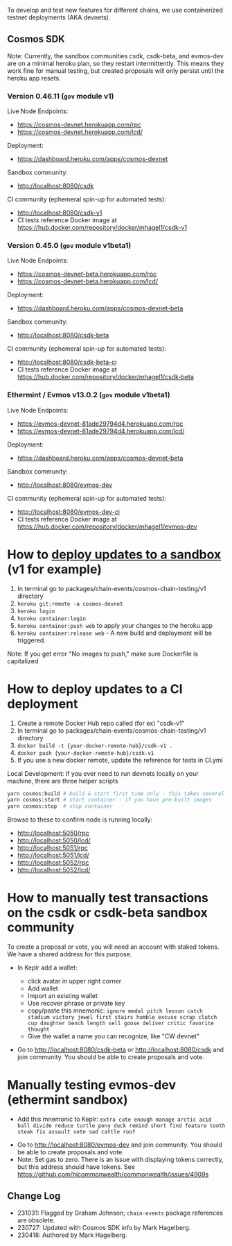 To develop and test new features for different chains, we use containerized testnet deployments (AKA devnets).

## Cosmos SDK

Note: Currently, the sandbox communities csdk, csdk-beta, and evmos-dev are on a minimal heroku plan, so they restart intermittently. This means they work fine for manual testing, but created proposals will only persist until the heroku app resets.

### Version 0.46.11 (`gov` module v1)

Live Node Endpoints:

* <https://cosmos-devnet.herokuapp.com/rpc>
* <https://cosmos-devnet.herokuapp.com/lcd/>

Deployment:

* <https://dashboard.heroku.com/apps/cosmos-devnet>

Sandbox community:

* <http://localhost:8080/csdk>

CI community (ephemeral spin-up for automated tests):

* <http://localhost:8080/csdk-v1>
* CI tests reference Docker image at <https://hub.docker.com/repository/docker/mhagel1/csdk-v1>

### Version 0.45.0 (`gov` module v1beta1)

Live Node Endpoints:

* <https://cosmos-devnet-beta.herokuapp.com/rpc>
* <https://cosmos-devnet-beta.herokuapp.com/lcd/>

Deployment:

* <https://dashboard.heroku.com/apps/cosmos-devnet-beta>

Sandbox community:

* <http://localhost:8080/csdk-beta>

CI community (ephemeral spin-up for automated tests):

* <http://localhost:8080/csdk-beta-ci>
* CI tests reference Docker image at <https://hub.docker.com/repository/docker/mhagel1/csdk-beta>

### Ethermint / Evmos v13.0.2 (`gov` module v1beta1)

Live Node Endpoints:

* <https://evmos-devnet-81ade29794d4.herokuapp.com/rpc>
* <https://evmos-devnet-81ade29794d4.herokuapp.com/lcd/>

Deployment:

* <https://dashboard.heroku.com/apps/cosmos-devnet-beta>

Sandbox community:

* <http://localhost:8080/evmos-dev>

CI community (ephemeral spin-up for automated tests):

* <http://localhost:8080/evmos-dev-ci>
* CI tests reference Docker image at <https://hub.docker.com/repository/docker/mhagel1/evmos-dev>

# How to [deploy updates to a sandbox](https://dashboard.heroku.com/apps/cosmos-devnet/deploy/heroku-container) (v1 for example)

1. In terminal go to packages/chain-events/cosmos-chain-testing/v1 directory
2. `heroku git:remote -a cosmos-devnet`
3. `heroku login`
4. `heroku container:login`
5. `heroku container:push web` to apply your changes to the heroku app
6. `heroku container:release web` - A new build and deployment will be triggered.

Note: If you get error "No images to push," make sure Dockerfile is capitalized

# How to deploy updates to a CI deployment

1. Create a remote Docker Hub repo called (for ex) "csdk-v1"
2. In terminal go to packages/chain-events/cosmos-chain-testing/v1 directory
3. `docker build -t {your-docker-remote-hub}/csdk-v1 .`
4. `docker push {your-docker-remote-hub}/csdk-v1`
5. If you use a new docker remote, update the reference for tests in CI.yml

Local Development:
If you ever need to run devnets locally on your machine, there are three helper scripts

```bash
yarn cosmos:build # build & start first time only - this takes several minutes
yarn cosmos:start # start container - if you have pre-built images
yarn cosmos:stop  # stop container
```

Browse to these to confirm node is running locally:

* <http://localhost:5050/rpc>
* <http://localhost:5050/lcd/>
* <http://localhost:5051/rpc>
* <http://localhost:5051/lcd/>
* <http://localhost:5052/rpc>
* <http://localhost:5052/lcd/>

# How to manually test transactions on the csdk or csdk-beta sandbox community

To create a proposal or vote, you will need an account with staked tokens. We have
a shared address for this purpose.

- In Keplr add a wallet:
  - click avatar in upper right corner
  - Add wallet
  - Import an existing wallet
  - Use recover phrase or private key
  - copy/paste this mnemonic:
        `ignore medal pitch lesson catch stadium victory jewel first stairs humble excuse scrap clutch cup daughter bench length sell goose deliver critic favorite thought`
  - Give the wallet a name you can recognize, like "CW devnet"

- Go to <http://localhost:8080/csdk-beta> or <http://localhost:8080/csdk> and join community. You should be able to create proposals and vote.

# Manually testing evmos-dev (ethermint sandbox)

* Add this mnemonic to Keplr:
    `extra cute enough manage arctic acid ball divide reduce turtle pony duck remind short find feature tooth steak fix assault vote sad cattle roof`

- Go to <http://localhost:8080/evmos-dev> and join community. You should be able to create proposals and vote.
- Note: Set gas to zero. There is an issue with displaying tokens correctly, but this address should have tokens. See <https://github.com/hicommonwealth/commonwealth/issues/4909s>

## Change Log

- 231031: Flagged by Graham Johnson; `chain-events` package references are obsolete.
- 230727: Updated with Cosmos SDK info by Mark Hagelberg.
- 230418: Authored by Mark Hagelberg.
